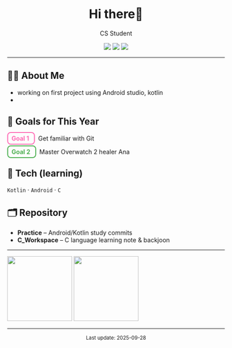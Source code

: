 
<h1 align="center">Hi there👋</h1>
<p align="center">
  CS Student
</p>


<p align="center">
  <img src="https://img.shields.io/badge/Kotlin-7F52FF?logo=kotlin&logoColor=white" />
  <img src="https://img.shields.io/badge/Android-3DDC84?logo=android&logoColor=white" />
  <img src="https://img.shields.io/badge/C-A8B9CC?logo=c&logoColor=white" />
</p>

---
## 👩‍💻 About Me
- working on first project using Android studio, kotlin
- 
## 🎯 Goals for This Year

<p>
  <span style="font-weight: bold; color: #ff69b4; border: 2px solid #ff69b4; border-radius: 8px; padding: 4px 8px; margin-right: 8px;">
    Goal 1
  </span>
  Get familiar with Git
</p>

<p>
  <span style="font-weight: bold; color: #4caf50; border: 2px solid #4caf50; border-radius: 8px; padding: 4px 8px; margin-right: 8px;">
    Goal 2
  </span>
   Master Overwatch 2 healer Ana 
</p>



## 🧱 Tech (learning)
`Kotlin` · `Android` · `C`

## 🗂️ Repository
- **Practice** – Android/Kotlin study commits
- **C_Workspace** – C language learning note & backjoon
---

<img src="https://github-readme-stats.vercel.app/api?username=minseoriii&show_icons=true&hide_title=true" height="150" />
<img src="https://github-readme-stats.vercel.app/api/top-langs/?username=minseoriii&layout=compact" height="150" />

---

<!-- 푸터 -->
<p align="center">
  <sub>Last update: <!-- 자동화 안쓰면 수동으로 날짜 적기 --> 2025-09-28</sub>
</p>

